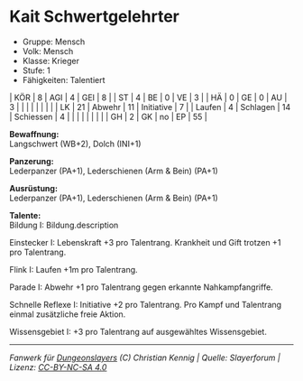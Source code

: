 # Kait Schwertgelehrter  
- Gruppe: Mensch  
- Volk: Mensch  
- Klasse: Krieger  
- Stufe: 1  
- Fähigkeiten: Talentiert  


| KÖR    | 8  | AGI      | 4  | GEI        | 8  |
| ST     | 4  | BE       | 0  | VE         | 3  |
| HÄ     | 0  | GE       | 0  | AU         | 3  |
|        |    |          |    |            |    |
| LK     | 21 | Abwehr   | 11 | Initiative | 7  |
| Laufen | 4  | Schlagen | 14 | Schiessen  | 4  |
|        |    |          |    |            |    |
| GH     | 2  | GK       | no | EP         | 55 |


**Bewaffnung:**  
Langschwert (WB+2), Dolch (INI+1)

**Panzerung:**  
Lederpanzer (PA+1), Lederschienen (Arm & Bein) (PA+1)

**Ausrüstung:**  
Lederpanzer (PA+1), Lederschienen (Arm & Bein) (PA+1)

**Talente:**  
Bildung I: Bildung.description

Einstecker I: Lebenskraft +3 pro Talentrang. Krankheit und Gift trotzen +1 pro Talentrang.

Flink I: Laufen +1m pro Talentrang.

Parade I: Abwehr +1 pro Talentrang gegen erkannte Nahkampfangriffe.

Schnelle Reflexe I: Initiative +2 pro Talentrang. Pro Kampf und Talentrang einmal zusätzliche freie Aktion.

Wissensgebiet I: +3 pro Talentrang auf ausgewähltes Wissensgebiet.





___
*Fanwerk für [Dungeonslayers](https://www.dungeonslayers.net/) (C) Christian Kennig | Quelle: Slayerforum | Lizenz: [CC-BY-NC-SA 4.0](https://creativecommons.org/licenses/by-nc-sa/4.0/deed.de)*
